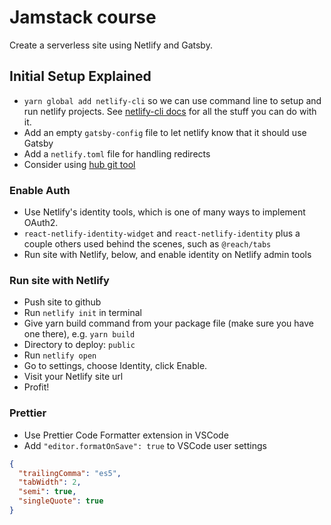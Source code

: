 # Jamstack course

Create a serverless site using Netlify and Gatsby.

## Initial Setup Explained

- `yarn global add netlify-cli` so we can use command line to setup and run netlify projects. See [netlify-cli docs](https://docs.netlify.com/cli/get-started/) for all the stuff you can do with it.
- Add an empty `gatsby-config` file to let netlify know that it should use Gatsby
- Add a `netlify.toml` file for handling redirects
- Consider using [hub git tool](https://hub.github.com/)

### Enable Auth

- Use Netlify's identity tools, which is one of many ways to implement OAuth2.
- `react-netlify-identity-widget` and `react-netlify-identity` plus a couple others used behind the scenes, such as `@reach/tabs`
- Run site with Netlify, below, and enable identity on Netlify admin tools

### Run site with Netlify

- Push site to github
- Run `netlify init` in terminal
- Give yarn build command from your package file (make sure you have one there), e.g. `yarn build`
- Directory to deploy: `public`
- Run `netlify open`
- Go to settings, choose Identity, click Enable.
- Visit your Netlify site url
- Profit!

### Prettier

- Use Prettier Code Formatter extension in VSCode
- Add `"editor.formatOnSave": true` to VSCode user settings

```json
{
  "trailingComma": "es5",
  "tabWidth": 2,
  "semi": true,
  "singleQuote": true
}
```

